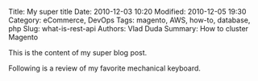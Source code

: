 Title: My super title
Date: 2010-12-03 10:20
Modified: 2010-12-05 19:30
Category: eCommerce, DevOps
Tags: magento, AWS, how-to, database, php
Slug: what-is-rest-api
Authors: Vlad Duda
Summary: How to cluster Magento

This is the content of my super blog post.

Following is a review of my favorite mechanical keyboard.
